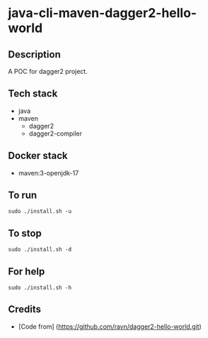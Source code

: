 # java-cli-maven-dagger2-hello-world

## Description
A POC for dagger2 project.

## Tech stack
- java
- maven
  - dagger2
  - dagger2-compiler

## Docker stack
- maven:3-openjdk-17

## To run
`sudo ./install.sh -u`

## To stop
`sudo ./install.sh -d`

## For help
`sudo ./install.sh -h`

## Credits
- [Code from] (https://github.com/ravn/dagger2-hello-world.git)

